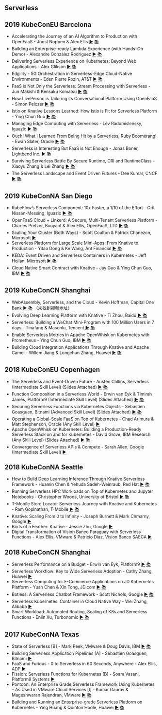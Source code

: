 Serverless
---
## 2019 KubeConEU Barcelona

* Accelerating the Journey of an AI Algorithm to Production with OpenFaaS - Joost Noppen &amp; Alex Ellis [▶️](https://www.youtube.com/watch?v=y77HlN2Fa-w) [ 📚](https://static.sched.com/hosted_files/kccnceu19/0b/Joost_Noppen_Alex_Ellis_Kubecon_2019.pdf)
* Building an Enterprise-ready Lambda Experience (with Hands-On Demo) - Alexandre González Rodríguez [▶️](https://www.youtube.com/watch?v=rYp97G6aE68) [ 📚](https://static.sched.com/hosted_files/kccnceu19/e5/Building%20an%20Enterprise-ready%20Lambda%20Experience.pdf)
* Delivering Serverless Experience on Kubernetes: Beyond Web Applications - Alex Glikson [▶️](https://www.youtube.com/watch?v=VCGlGlBdr-o) [ 📚](https://static.sched.com/hosted_files/kccnceu19/f7/SCP%20Beyond%20-%20KubeCon19%20v1.pdf)
* Edgility - 5G Orchestration in Serverless-Edge Cloud-Native Environments - Eden Pierre Rozin, AT&amp;T [▶️](https://www.youtube.com/watch?v=NHNhGgcGbLw) [ 📚](https://static.sched.com/hosted_files/kccnceu19/d8/CNCF_EU19_PPT_Eden_Rozin_Final_21.05.pdf)
* FaaS is Not Only the Serverless: Stream Processing with Serverless - Jun Makishi &amp; Kensaku Komatsu [▶️](https://www.youtube.com/watch?v=-f88Kp_wjxo) [ 📚](https://static.sched.com/hosted_files/kccnceu19/13/Serverless_NTTCom.pdf)
* How LivePerson is Tailoring its Conversational Platform Using OpenFaaS - Simon Pelczer [▶️](https://www.youtube.com/watch?v=bt06Z28uzPA) [ 📚](https://static.sched.com/hosted_files/kccnceu19/e1/How_LivePerson_is_tailoring_its_Conversational_Platform_using_OpenFaaS_Final.pdf)
* Istio on Knative Lessons Learned: How Istio is Fit for Serverless Platform - Ying Chun Guo [▶️](https://www.youtube.com/watch?v=DN7chnOM0g0) [ 📚](https://static.sched.com/hosted_files/kccnceu19/5f/Knative-on-Istio.pdf)
* Managing Edge Computing with Serverless - Lev Radomislensky, Iguazio [▶️](https://www.youtube.com/watch?v=S7W5Vgcpi2s) [ 📚](https://static.sched.com/hosted_files/kccnceu19/ab/Managing%20Edge%20Computing%20with%20Serverless.pdf)
* Ouch! What I Learned From Being Hit by a Serverless, Ruby Boomerang! - Ewan Slater, Oracle [▶️](https://www.youtube.com/watch?v=qRI4cE2JefQ) [ 📚](https://static.sched.com/hosted_files/kccnceu19/38/Serverless_Ruby_Boomerang_23-05-19.pdf)
* Serverless is Interesting But FaaS is Not Enough - Jonas Bonér, Lightbend Inc. [▶️](https://www.youtube.com/watch?v=J3PyYmdTsnQ) [ 📚](https://static.sched.com/hosted_files/kccnceu19/0a/Towards%20Stateful%20Serverless.pdf)
* Surviving Serverless Battle By Secure Runtime, CRI and RuntimeClass - Xiaoyu Zhang &amp; Lei Zhang [▶️](https://www.youtube.com/watch?v=2_je65FCltk) [ 📚](https://static.sched.com/hosted_files/kccnceu19/81/Surviving%20Serverless%20Battle%20By%20Secure%20Runtime%2C%20CRI%20and%20RuntimeClass.pdf)
* The Serverless Landscape and Event Driven Futures - Dee Kumar, CNCF [▶️](https://www.youtube.com/watch?v=feo-UUPyzSI) [ 📚](https://static.sched.com/hosted_files/kccnceu19/84/Serverless.pdf)

## 2019 KubeConNA San Diego

* KubeFlow’s Serverless Component: 10x Faster, a 1/10 of the Effort - Orit Nissan-Messing, Iguazio [▶️](https://www.youtube.com/watch?v=GmCpdRRFmxw) [ 📚](https://static.sched.com/hosted_files/kccncna19/f1/Serverless%20Kubeflow%20Orit%20NM.pdf)
* OpenFaaS Cloud + Linkerd: A Secure, Multi-Tenant Serverless Platform - Charles Pretzer, Buoyant & Alex Ellis, OpenFaaS, LTD [▶️](https://www.youtube.com/watch?v=sD7hCwq3Gw0) [ 📚](https://static.sched.com/hosted_files/kccncna19/f3/openfaas_cloud_linkerd_19_nov_pdf.pdf)
* Scaling Your Cluster (Both Ways) - Scott Coulton & Patrick Chanezon, Microsoft [▶️](https://www.youtube.com/watch?v=maHv_mtByOY)  
* Serverless Platform for Large Scale Mini-Apps: From Knative to Production - Yitao Dong & Ke Wang, Ant Financial [▶️](https://www.youtube.com/watch?v=PA1UoLPf4nE) [ 📚](https://static.sched.com/hosted_files/kccncna19/80/kubecon-20191119%281%29_62.pptx)
* KEDA: Event Driven and Serverless Containers in Kubernetes - Jeff Hollan, Microsoft [▶️](https://www.youtube.com/watch?v=ZK2SS_GXF-g) [ 📚](https://static.sched.com/hosted_files/kccncna19/a5/KubeCon_2019%20-%20KEDA.pptx)
* Cloud Native Smart Contract with Knative - Jay Guo & Ying Chun Guo, IBM [▶️](https://www.youtube.com/watch?v=pMuJQutqt7c) [ 📚](https://static.sched.com/hosted_files/kccncna19/f8/Smart%20Contract%20on%20Knative%20KubeCon.pdf)

 

## 2019 KubeConCN Shanghai

* WebAssembly, Serverless, and the Cloud - Kevin Hoffman, Capital One Bank [▶️]() [ 📚](https://static.sched.com/hosted_files/kccncosschn19eng/fc/serverless_wasm_kubecon2019_sh.pdf)  （未找到视频地址）
* Evolving Deep Learning Platform with Knative - Ti Zhou, Baidu [▶️](https://youtu.be/T3fTWgonvLU) [ 📚](https://static.sched.com/hosted_files/kccncosschn19eng/13/TiZhou-KubeCon-China-2019-V2.pdf)
* Serverless: Building a WeChat Mini-Program with 100 Million Users in 7 days - Tinafang & Masonlu, Tencent [▶️](https://youtu.be/NqwP6PceV-0) [ 📚](https://static.sched.com/hosted_files/kccncosschn19eng/2a/Mason%20%26%20Tina-Serverless%E4%BA%91%E4%B8%8A%E6%9C%80%E4%BD%B3%E5%AE%9E%E8%B7%B5%EF%BC%8C%E4%B8%A4%E5%91%A8%E5%BC%80%E5%8F%91%E5%87%BA%E7%94%A8%E6%88%B7%E8%BF%87%E4%BA%BF%E7%9A%84%E5%B0%8F%E7%A8%8B%E5%BA%8Fv1.1%20tina.pdf)
* Enable Serverless Metrics in Apache OpenWhisk on Kubernetes with Prometheus - Ying Chun Guo, IBM [▶️](https://youtu.be/GyXHonYHzis) [ 📚](https://static.sched.com/hosted_files/kccncosschn19eng/f3/Metrics%20OpenWhisk%20KubeCon_China_2019.pdf)
* Building Cloud Integration Applications Through Knative and Apache Camel - Willem Jiang & Longchun Zhang, Huawei [▶️](https://youtu.be/W7BHjbteMOU) [ 📚](https://static.sched.com/hosted_files/kccncosschn19eng/af/CamelkWithSmartParkDemo.pdf)

 

## 2018 KubeConEU  Copenhagen

* The Serverless and Event-Driven Future - Austen Collins, Serverless (Intermediate Skill Level) (Slides Attached) [▶️](https://youtu.be/TZPPjAv12KU) [ 📚](https://static.sched.com/hosted_files/kccnceu18/b1/kubecon-cloudnativecon-serverless-and-eventdriven-future-austencollins.pdf)
* Function Composition in a Serverless World - Erwin van Eyk & Timirah James, Platform9 (Intermediate Skill Level) (Slides Attached) [▶️](https://youtu.be/4_Szfs7eBnk) [ 📚](https://static.sched.com/hosted_files/kccnceu18/7a/Function%20Composition%20in%20a%20Serverless%20World%20-%20Talk%20copy.pdf)
* Securing Serverless Functions via Kubernetes Objects - Sebastien Goasguen, Bitnami (Advanced Skill Level) (Slides Attached) [▶️](https://youtu.be/oPwohfImjDg) [ 📚](https://static.sched.com/hosted_files/kccnceu18/9d/Securing%20Serverless%20Functions%20via%20Kubernetes%20Objects%20%281%29.pdf)
* Operating a Global-Scale FaaS on Top of Kubernetes - Chad Arimura & Matt Stephenson, Oracle (Any Skill Level) [▶️](https://youtu.be/SZL1N-2E3wI)  
* Apache OpenWhisk on Kubernetes: Building a Production-Ready Serverless Stack on and for Kubernetes - David Grove, IBM Research (Any Skill Level) (Slides Attached) [▶️](https://youtu.be/uPohj7qoigY) [ 📚](https://static.sched.com/hosted_files/kccnceu18/dc/KubeconEurope%20-%20OW%20on%20Kube%20-%20May%202018.pdf)
* Convergence of Serverless APIs & Compute - Sarah Allen, Google (Intermediate Skill Level) [▶️](https://youtu.be/c4ShcwgrKL4) 

 

## 2018 KubeConNA  Seattle

* How to Build Deep Learning Inference Through Knative Serverless Framework - Huamin Chen & Yehuda Sadeh-Weinraub, Red Hat [▶️](https://youtu.be/-zUqmKb-BVk) [ 📚](https://static.sched.com/hosted_files/kccna18/aa/How%20to%20Build%20Deep%20Learning%20Inference%20Through%20Knative%20Serverless%20Framework.pdf)
* Running Serverless HPC Workloads on Top of Kubernetes and Jupyter Notebooks - Christopher Woods, University of Bristol [▶️](https://youtu.be/uM_FolsebjM) [ 📚](https://static.sched.com/hosted_files/kccna18/77/woods_serverless_hpc.pdf)
* T-Mobile Store Locator Serverless Journey with Knative and Kubernetes - Ram Gopinathan, T-Mobile [▶️](https://youtu.be/qzPG4O-DhYw) [ 📚](https://static.sched.com/hosted_files/kccna18/da/KubeCon_2018_NA_RAM.pdf)
* Knative: Scaling From 0 to Infinity - Joseph Burnett & Mark Chmarny, Google [▶️](https://youtu.be/OPSIPr-Cybs)  
* Birds of a Feather: Knative - Jessie Zhu, Google [▶️](https://youtu.be/UdXuKu6SWoA)  
* Digital Transformation of Vision Banco Paraguay with Serverless Functions - Alex Ellis, VMware & Patricio Diaz, Vision Banco SAECA [▶️](https://youtu.be/mPjI34qj5vU)  

 

## 2018 KubeConCN Shanghai

* Serverless Performance on a Budget - Erwin van Eyk, Platform9 [▶️]() [ 📚](https://static.sched.com/hosted_files/kccncchina2018english/f1/Serverless%20Performance%20on%20a%20Budget.pptx)
* Serverless Workflow: Key to Wide Serverless Adoption - Cathy Zhang, Huawei [▶️]() 
* Serverless Computing for E-Commerce Applications on JD Kubernetes Platform - Yuan Chen & Xin Tong, JD.com [▶️]() [ 📚](https://static.sched.com/hosted_files/kccncchina2018english/1d/KubeCon_Fibonacci_v8.pdf)
* Botless: A Serverless Chatbot Framework - Scott Nichols, Google [▶️]() [ 📚](https://static.sched.com/hosted_files/kccncchina2018english/8d/botless-framework.pdf)
* Serverless Kubernetes: Container in Cloud Native Way - Wei Zhang, Alibaba [▶️]()  
* Smart Workload: Automated Routing, Scaling of K8s and Serverless Functions - Enlin Xu, Turbonomic [▶️]() [ 📚](https://static.sched.com/hosted_files/kccncchina2018english/8a/KubeCon_China_ppt_Enlin.pdf)




## 2017 KubeConNA Texas 

* State of Serverless [B] - Mark Peek, VMware & Doug Davis, IBM [▶️](https://youtu.be/SNJipRS8qxw) [ 📚](https://static.sched.com/hosted_files/kccncna17/af/state_of_serverless.pdf)
* Building Serverless Application Pipelines [A] - Sebastien Goasguen, Bitnami [▶️](https://youtu.be/8P-aXKylCVs) 
* FaaS and Furious - 0 to Serverless in 60 Seconds, Anywhere - Alex Ellis, ADP [▶️](https://youtu.be/XgsxqHQvMnM)  
* Fission: Serverless Functions for Kubernetes [B] - Soam Vasani, Platform9 Systems [▶️](https://youtu.be/X-XV6vvwhuo)  
* Pontoon: An Enterprise Grade Serverless Framework Using Kubernetes – As Used in VMware Cloud Services [I] - Kumar Gaurav & Mageshwaran Rajendran, VMware [▶️](https://youtu.be/feFrLrEvqfk) [ 📚](https://static.sched.com/hosted_files/kccncna17/f8/PONTOON_KC_CNC_NA17_PPT.pdf)
* Building and Running an Enterprise-grade Serverless Platform on Kubernetes - Ying Huang & Quinton Hoole, Huawei [▶️](https://youtu.be/Y5yQC_20QlI) [ 📚](https://static.sched.com/hosted_files/kccncna17/a2/Serverless-Presentation-12-07-2017.pptx)

